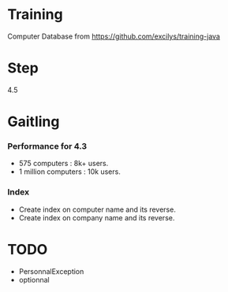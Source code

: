 # Training
Computer Database from https://github.com/excilys/training-java

# Step
4.5

# Gaitling

### Performance for 4.3

* 575 computers : 8k+ users.
* 1 million computers : 10k users.

### Index
* Create index on computer name and its reverse.
* Create index on company name and its reverse.

# TODO
* PersonnalException
* optionnal


